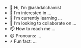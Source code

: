 - 👋 Hi, I’m @ashdalchamist
- 👀 I’m interested in ...
- 🌱 I’m currently learning ...
- 💞️ I’m looking to collaborate on ...
- 📫 How to reach me ...
- 😄 Pronouns: ...
- ⚡ Fun fact: ...

<!---
ashdalchamist/ashdalchamist is a ✨ special ✨ repository because its `README.md` (this file) appears on your GitHub profile.
You can click the Preview link to take a look at your changes.
--->
